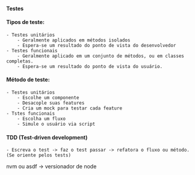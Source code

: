 #### Testes
#### Tipos de teste:
    - Testes unitários
        - Geralmente aplicados em métodos isolados
        - Espera-se um resultado do ponto de vista do desenvolvedor
    - Testes funcionais
        - Geralmente aplicado em um conjunto de métodos, ou em classes completas.
        - Espera-se um resultado do ponto de vista do usuário.

#### Método de teste:
    - Testes unitários
        - Escolhe um componente
        - Desacople suas features
        - Cria um mock para testar cada feature
    - Tstes funcionais
        - Escolha um fluxo
        - Simule o usuário via script
#### TDD (Test-driven development)
    - Escreva o test -> faz o test passar -> refatora o fluxo ou método. (Se oriente pelos tests)


nvm ou asdf -> versionador de node
